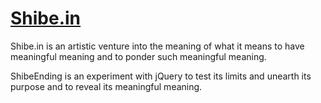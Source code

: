 [Shibe.in][1]
=============

Shibe.in is an artistic venture into the meaning of what it means to have meaningful meaning and to ponder such meaningful meaning.

ShibeEnding is an experiment with jQuery to test its limits and unearth its purpose and to reveal its meaningful meaning.

[1]: http://altece.com/Shibe.in/
